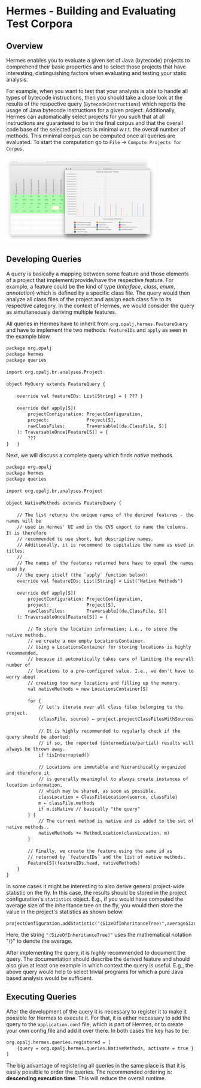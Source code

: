 # Hermes - Building and Evaluating Test Corpora

## Overview
Hermes enables you to evaluate a given set of Java (bytecode) projects to comprehend their basic properties and to select those projects that have interesting, distinguishing factors when evaluating and testing your static analysis. 

For example, when you want to test that your analysis is able to handle all types of bytecode instructions, then you should take a close look at the results of the respective query (`BytecodeInstructions`) which reports the usage of Java bytecode instructions for a given project. Additionally, Hermes can automatically select projects for you such that at all instructions are guaranteed to be in the final corpus and that the overall code base of the selected projects is minimal w.r.t. the overall number of methods. This minimal corpus can be computed once all queries are evaluated. To start the computation go to `File` &rightarrow; `Compute Projects for Corpus`.

![Hermes - Overview](Hermes.png)


## Developing Queries
A query is basically a mapping between some feature and those elements of a project that implement/provide/have the respective feature. For example, a feature could be the kind of type (*interface*, *class*, *enum*, *annotation*) which is defined by a specific class file. The query would then analyze all class files of the project and assign each class file to its respective category. In the context of Hermes, we would consider the query as simultaneously deriving multiple features.

All queries in Hermes have to inherit from `org.opalj.hermes.FeatureQuery` and have to implement the two methods: `featureIDs` and `apply` as seen in the example blow.

    package org.opalj
    package hermes
    package queries

    import org.opalj.br.analyses.Project

    object MyQuery extends FeatureQuery {

        override val featureIDs: List[String] = { ??? }

        override def apply[S](
            projectConfiguration: ProjectConfiguration,
            project:              Project[S],
            rawClassFiles:        Traversable[(da.ClassFile, S)]
        ): TraversableOnce[Feature[S]] = {
            ???
    }   }

Next, we will discuss a complete query which finds *native* methods.

    package org.opalj
    package hermes
    package queries

    import org.opalj.br.analyses.Project

    object NativeMethods extends FeatureQuery {

        // The list returns the unique names of the derived features - the names will be
        // used in Hermes' UI and in the CVS export to name the columns. It is therefore
        // recommended to use short, but descriptive names.
        // Additionally, it is recommend to capitalize the name as used in titles.
        //
        // The names of the features returned here have to equal the names used by
        // the query itself (the `apply` function below)!
        override val featureIDs: List[String] = List("Native Methods")

        override def apply[S](
            projectConfiguration: ProjectConfiguration,
            project:              Project[S],
            rawClassFiles:        Traversable[(da.ClassFile, S)]
        ): TraversableOnce[Feature[S]] = {

            // To store the location information; i.e., to store the native methods,
            // we create a new empty LocationsContainer.
            // Using a LocationsContainer for storing locations is highly recommended,
            // because it automatically takes care of limiting the overall number of
            // locations to a pre-configured value. I.e., we don't have to worry about
            // creating too many locations and filling up the memory.
            val nativeMethods = new LocationsContainer[S]

            for {
                // Let's iterate over all class files belonging to the project.
                (classFile, source) ← project.projectClassFilesWithSources

                // It is highly recommended to regularly check if the query should be aborted;
                // if so, the reported (intermediate/partial) results will always be thrown away.
                if !isInterrupted()

                // Locations are immutable and hierarchically organized and therefore it
                // is generally meaningful to always create instances of location information,
                // which may be shared, as soon as possible.
                classLocation = ClassFileLocation(source, classFile)
                m ← classFile.methods
                if m.isNative // basically "the query" 
            } {
                // The current method is native and is added to the set of native methods..
                nativeMethods += MethodLocation(classLocation, m)
            }

            // Finally, we create the feature using the same id as
            // returned by `featureIDs` and the list of native methods.
            Feature[S](featureIDs.head, nativeMethods)
        }
    }

In some cases it might be interesting to also derive general project-wide statistic on the fly. In this case, the results should be stored in the project configuration's `statistics` object. E.g., if you would have computed the average size of the inheritance tree on the fly, you would then store the value in the project's statistics as shown below.

    projectConfiguration.addStatistic("⟨SizeOfInheritanceTree⟩",averageSizeOfInheritanceTree)
    
Here, the string `"⟨SizeOfInheritanceTree⟩"` uses the mathematical notation "⟨⟩" to denote the average.
   
After implementing the query, it is highly recommended to document the query. The documentation should describe the derived feature and should also give at least one example in which context the query is useful. E.g., the above query would help to select trivial programs for which a pure Java based analysis would be sufficient.    

## Executing Queries

After the development of the query it is necessary to register it to make it possible for Hermes to execute it. For that, it is either necessary to add the query to the `application.conf` file, which is part of Hermes, or to create your own config file and add it over there. In both cases the key has to be:

    org.opalj.hermes.queries.registered = [
        {query = org.opalj.hermes.queries.NativeMethods, activate = true }
    ]

The big advantage of registering all queries in the same place is that it is easily possible to order the queries. The recommended ordering is: **descending execution time**. This will reduce the overall runtime.
